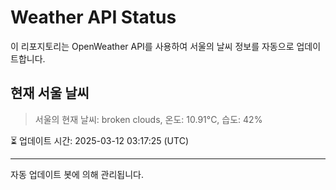 
# Weather API Status

이 리포지토리는 OpenWeather API를 사용하여 서울의 날씨 정보를 자동으로 업데이트합니다.

## 현재 서울 날씨
> 서울의 현재 날씨: broken clouds, 온도: 10.91°C, 습도: 42%

⏳ 업데이트 시간: 2025-03-12 03:17:25 (UTC)

---
자동 업데이트 봇에 의해 관리됩니다.
